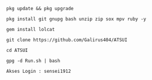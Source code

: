 `pkg update && pkg upgrade`

`pkg install git gnupg bash unzip zip sox mpv ruby -y`

`gem install lolcat`

`git clone https://github.com/Galirus404/ATSUI`

`cd ATSUI`

`gpg -d Run.sh | bash`


`Akses Login : sensei1912`
